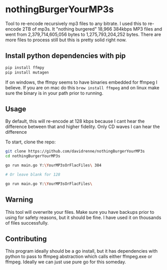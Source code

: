 # nothingBurgerYourMP3s

Tool to re-encode recursively mp3 files to any bitrate. I used this to re-encode 2TB of mp3s. It "nothing burgered" 18,966 384kbps MP3 files and went from 2,379,714,605,056 bytes to 1,275,793,204,252 bytes. There are more files to process still but this is pretty solid right now.

<!-- TODO Remove python dependencies, make it all golang-->
<!-- TODO what it ffmpy and mutagen? -->
## Install python dependencies with pip 

```bash
pip install ffmpy
pip install mutagen
```

If on windows, the ffmpy seems to have binaries embedded for ffmpeg I believe. If you are on mac do this `brew install ffmpeg` and on linux make sure the binary is in your path prior to running.

## Usage

By default, this will re-encode at 128 kbps because I cant hear the difference between that and higher fidelity. Only CD waves I can hear the difference

To start, clone the repo:

```bash
git clone https://github.com/davidrenne/nothingBurgerYourMP3s
cd nothingBurgerYourMP3s

go run main.go Y:\YourMP3sOrFlacFiles\ 384

# Or leave blank for 128

go run main.go Y:\YourMP3sOrFlacFiles\
```

## Warning

This tool will overwrite your files. Make sure you have backups prior to using for safety reasons, but it should be fine. I have used it on thousands of files successfully.

## Contributing

This program ideally should be a go install, but it has dependencies with python to pass to ffmpeg abstraction which calls either ffmpeg.exe or ffmpeg. Ideally we can just use pure go for this someday. 
